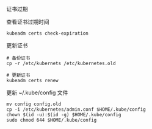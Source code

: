 证书过期

查看证书过期时间

```
kubeadm certs check-expiration
```

更新证书

```
# 备份证书
cp -r /etc/kubernets /etc/kubernetes.old

# 更新证书
kubeadm certs renew
```

更新 ~/.kube/config 文件

```
mv config config.old
cp -i /etc/kubernetes/admin.conf $HOME/.kube/config
chown $(id -u):$(id -g) $HOME/.kube/config
sudo chmod 644 $HOME/.kube/config
```

